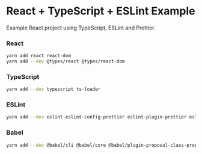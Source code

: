 # React + TypeScript + ESLint Example

Example React project using TypeScript, ESLint and Prettier.

### React

```sh
yarn add react react-dom
yarn add --dev @types/react @types/react-dom
```

### TypeScript

```sh
yarn add --dev typescript ts-loader
```

### ESLint

```sh
yarn add --dev eslint eslint-config-prettier eslint-plugin-prettier eslint-plugin-react @typescript-eslint/eslint-plugin @typescript-eslint/parser
```

### Babel

```sh
yarn add --dev @babel/cli @babel/core @babel/plugin-proposal-class-properties @babel/plugin-proposal-object-rest-spread @babel/preset-env @babel/preset-react @babel/preset-typescript
```

